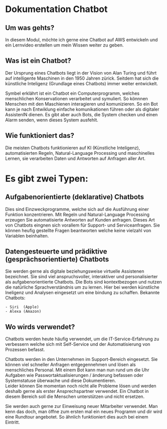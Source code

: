 # Dokumentation Chatbot 

## Um was gehts? 
In diesem Modul, möchte ich gerne eine Chatbot auf AWS entwickeln und ein Lernvideo erstellen um mein Wissen weiter zu geben. 


## Was ist ein Chatbot?
Der Ursprung eines Chatbots liegt in der Vision von Alan Turing und führt auf intelligente Maschinen in den 1950 Jahren zürick. Seitdem hat sich die künstliche Inteligenz (Grundlage eines Chatbots) immer weiter entwickelt. 

Symbel erklährt ist ein Chatbot ein Computerprogramm, welches menschlichen Konservationen verarbeitet und symuliert. So könnnen Menschen mit den Maschienen interagieren und komunizieren. 
So ein Bot kann je nach Entwiklung einfache komunikationen führen oder als digitaler AssistenIN dienen. 
Es gibt aber auch Bots, die System checken und einen Alarm senden, wenn dieses System ausfehlt. 


## Wie funktioniert das? 
Die meisten Chatbots funktionieren auf KI (Künstliche Inteligenz), automatisierten Regeln, Natural-Language Processing und maschinelles Lernen, sie verarbeiten Daten und Antworten auf Anfragen aller Art. 

# Es gibt zwei Typen: 
        
## Aufgabenorientierte (deklarative) Chatbots
    
Dies sind Einzweckprogramme, welche sich auf die Ausführung einer Funktion konzentrieren. Mit Regeln und Natural-Language Processing erzeugen Sie automatisierte Antworten auf Kunden anfragen. Dieses Art von Chatbots eingnen sich vorallem für Support- und Serviceanfragen. Sie können heufig gestellte Fragen beantworten welche keine vielzahl von Variablen beinhalten.  
        
## Datengesteuerte und prädiktive (gesprächsorientierte) Chatbots

Sie werden gerne als digitale beziehungsweise virtuelle Assistenen bezeichnet. Sie sind viel anspruchsvoller, interaktiver und personalisierter als aufgabenorientierte Chatbots. 
Die Bots sind kontextbezogen und nutzen die natürliche Sprachverständnis um zu lernen. Hier bei werden künstliche Ineligenz und Analysen eingesetzt um eine bindung zu schaffen. 
Bekannte Chatbots: 
        
    - Siri  (Apple)
    - Alexa (Amazon)


## Wo wirds verwendet? 
Chatbots werden heute häufig verwendet, um die IT-Service-Erfahrung zu verbessern welche sich mit Self-Service und der Automatisierung von Prozessen befasst. 

Chatbots werden in den Unternehmen im Support-Bereich eingesetzt. Sie können viel schneller Anfragen entgegennehmen und lösen als menschliches Personal. Mit einem Bot kann man nun rund um die Uhr Aufgaben wie Passwortaktualisierungen / änderung befassen oder Systemstatuse überwache und diese Dokumentieren.    
Leider können Sie momentan noch nicht alle Probleme lösen und werden deshalb gerne als erster Ansprechspartner verwendet.
Ein Chatbot in diesem Bereich soll die Menschen unterstützen und nicht ersetzen. 

Sie werden auch gerne zur Einweisung neuer Mitarbeiter verwendet. 
Man kenn das doch, man öffne zum ersten mal ein neues Programm und dir wird eine Rundtour angebotet. So ähnlich funktioniert dies auch bei einem Eintritt. 
 
